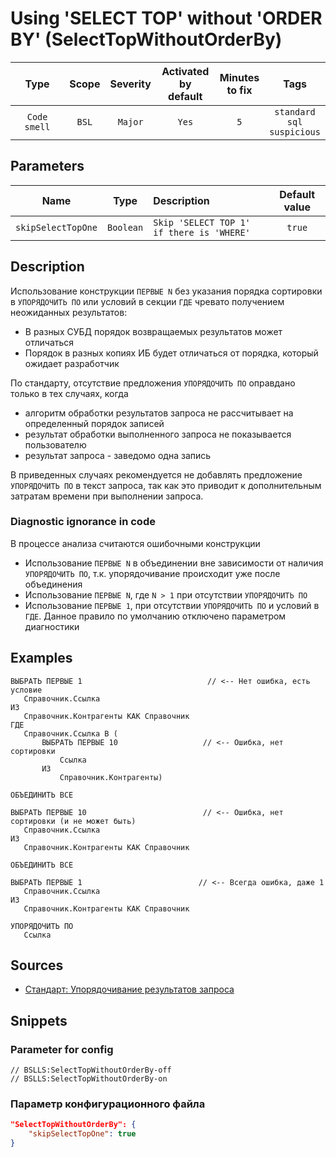 # Using 'SELECT TOP' without 'ORDER BY' (SelectTopWithoutOrderBy)

 |     Type     | Scope | Severity | Activated<br>by default | Minutes<br>to fix |                      Tags                       |
 |:------------:|:-----:|:--------:|:-----------------------------:|:-----------------------:|:-----------------------------------------------:|
 | `Code smell` | `BSL` | `Major`  |             `Yes`             |           `5`           | `standard`<br>`sql`<br>`suspicious` |

## Parameters

 |        Name        |   Type    | Description                               | Default value |
 |:------------------:|:---------:|:----------------------------------------- |:-------------:|
 | `skipSelectTopOne` | `Boolean` | `Skip 'SELECT TOP 1' if there is 'WHERE'` |    `true`     | 

<!-- Блоки выше заполняются автоматически, не трогать -->
## Description
<!-- Описание диагностики заполняется вручную. Необходимо понятным языком описать смысл и схему работу -->

Использование конструкции `ПЕРВЫЕ N` без указания порядка сортировки в `УПОРЯДОЧИТЬ ПО` или условий в секции `ГДЕ` чревато получением неожиданных результатов:
- В разных СУБД порядок возвращаемых результатов может отличаться
- Порядок в разных копиях ИБ будет отличаться от порядка, который ожидает разработчик

По стандарту, отсутствие предложения `УПОРЯДОЧИТЬ ПО` оправдано только в тех случаях, когда
- алгоритм обработки результатов запроса не рассчитывает на определенный порядок записей
- результат обработки выполненного запроса не показывается пользователю
- результат запроса - заведомо одна запись

В приведенных случаях рекомендуется не добавлять предложение `УПОРЯДОЧИТЬ ПО` в текст запроса, так как это приводит к дополнительным затратам времени при выполнении запроса.

### Diagnostic ignorance in code

В процессе анализа считаются ошибочными конструкции
- Использование `ПЕРВЫЕ N` в объединении вне зависимости от наличия `УПОРЯДОЧИТЬ ПО`, т.к. упорядочивание происходит уже после объединения
- Использование `ПЕРВЫЕ N`, где `N > 1` при отсутствии `УПОРЯДОЧИТЬ ПО`
- Использование `ПЕРВЫЕ 1`, при отсутствии `УПОРЯДОЧИТЬ ПО` и условий в `ГДЕ`. Данное правило по умолчанию отключено параметром диагностики

## Examples
<!-- В данном разделе приводятся примеры, на которые диагностика срабатывает, а также можно привести пример, как можно исправить ситуацию -->

```bsl
ВЫБРАТЬ ПЕРВЫЕ 1                            // <-- Нет ошибка, есть условие
   Справочник.Ссылка
ИЗ
   Справочник.Контрагенты КАК Справочник
ГДЕ
   Справочник.Ссылка В (
       ВЫБРАТЬ ПЕРВЫЕ 10                   // <-- Ошибка, нет сортировки
           Ссылка
       ИЗ
           Справочник.Контрагенты)

ОБЪЕДИНИТЬ ВСЕ

ВЫБРАТЬ ПЕРВЫЕ 10                          // <-- Ошибка, нет сортировки (и не может быть)
   Справочник.Ссылка
ИЗ
   Справочник.Контрагенты КАК Справочник

ОБЪЕДИНИТЬ ВСЕ

ВЫБРАТЬ ПЕРВЫЕ 1                          // <-- Всегда ошибка, даже 1
   Справочник.Ссылка
ИЗ
   Справочник.Контрагенты КАК Справочник

УПОРЯДОЧИТЬ ПО
   Ссылка
```

## Sources
<!-- Необходимо указывать ссылки на все источники, из которых почерпнута информация для создания диагностики -->
<!-- Примеры источников

* Источник: [Стандарт: Тексты модулей](https://its.1c.ru/db/v8std#content:456:hdoc)
* Полезная информация: [Отказ от использования модальных окон](https://its.1c.ru/db/metod8dev#content:5272:hdoc)
* Источник: [Cognitive complexity, ver. 1.4](https://www.sonarsource.com/docs/CognitiveComplexity.pdf) -->

- [Стандарт: Упорядочивание результатов запроса](https://its.1c.ru/db/v8std#content:412:hdoc)

## Snippets

<!-- Блоки ниже заполняются автоматически, не трогать -->
### Parameter for config

```bsl
// BSLLS:SelectTopWithoutOrderBy-off
// BSLLS:SelectTopWithoutOrderBy-on
```

### Параметр конфигурационного файла

```json
"SelectTopWithoutOrderBy": {
    "skipSelectTopOne": true
}
```
